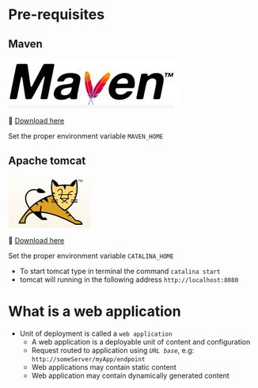 # Pre-requisites

## Maven

![Download maven](img/maven.JPG)

:link: [Download here](https://maven.apache.org/download.cgi)

Set the proper environment variable `MAVEN_HOME`

## Apache tomcat

![apache tomcat](img/tomcat.JPG)

:link: [Download here](https://tomcat.apache.org/download-70.cgi)

Set the proper environment variable `CATALINA_HOME`

- To start tomcat type in terminal the command `catalina start`
- tomcat will running in the following address `http://localhost:8080`



# What is a web application

- Unit of deployment is called a `web application`
  - A web application is a deployable unit of content and configuration
  - Request routed to application using *`URL base`*, e.g: `http://someServer/myApp/endpoint`
  - Web applications may contain static content
  - Web application may contain dynamically generated content